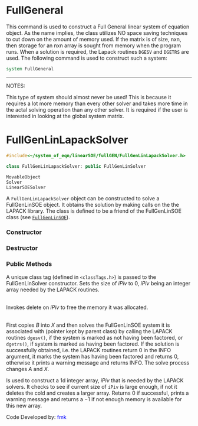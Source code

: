 # FullGeneral

This command is used to construct a Full General linear system of
equation object. As the name implies, the class utilizes NO space saving
techniques to cut down on the amount of memory used. If the matrix is of
size, nxn, then storage for an nxn array is sought from memory when the
program runs. When a solution is required, the Lapack routines `DGESV` and
`DGETRS` are used. The following command is used to construct such a
system:

```tcl
system FullGeneral
```

<hr />

<p>NOTES:</p>
<p>This type of system should almost never be used! This is because it
requires a lot more memory than every other solver and takes more time
in the actal solving operation than any other solver. It is required if
the user is interested in looking at the global system matrix.</p>

# FullGenLinLapackSolver

```cpp
#include<~/system_of_eqn/linearSOE/fullGEN/FullGenLinLapackSolver.h>

class FullGenLinLapackSolver: public FullGenLinSolver
```

    MovableObject
    Solver
    LinearSOESolver


A `FullGenLinLapackSolver` object can be constructed to solve a
FullGenLinSOE object. It obtains the solution by making calls on the the
LAPACK library. The class is defined to be a friend of the FullGenLinSOE
class (see  [`FullGenLinSOE`](FullGenLinSOE)).

### Constructor


### Destructor


### Public Methods


A unique class tag (defined in  `<classTags.h>`) is passed to the
FullGenLinSolver constructor. Sets the size of *iPiv* to $0$, *iPiv*
being an integer array needed by the LAPACK routines.

\
Invokes delete on *iPiv* to free the memory it was allocated.

\
First copies $B$ into $X$ and then solves the FullGenLinSOE system it is
associated with (pointer kept by parent class) by calling the LAPACK
routines `dgesv()`, if the system is marked as not having been factored,
or `dgetrs()`, if system is marked as having been factored. If the
solution is successfully obtained, i.e. the LAPACK routines return $0$
in the INFO argument, it marks the system has having been factored and
returns $0$, otherwise it prints a warning message and returns INFO. The
solve process changes $A$ and $X$.

Is used to construct a 1d integer array, *iPiv* that is needed by the
LAPACK solvers. It checks to see if current size of `iPiv` is large
enough, if not it deletes the cold and creates a larger array. Returns
$0$ if successful, prints a warning message and returns a $-1$ if not
enough memory is available for this new array.


<p>Code Developed by: <span style="color:blue">fmk</span></p>
